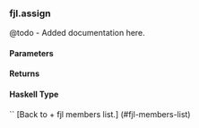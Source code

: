 ### fjl.assign
@todo - Added documentation here.

#### Parameters

#### Returns
 
#### Haskell Type
``
[Back to  + fjl members list.]
(#fjl-members-list)
